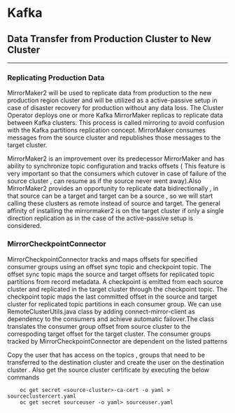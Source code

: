 # Kafka

## Data Transfer from Production Cluster to New Cluster
---------------------------------------------------------

### Replicating Production Data

  MirrorMaker2 will be used to replicate data from production to the new production region cluster and will be utilized as a active-passive setup in case of disaster recovery for production without any data loss. The Cluster Operator deploys one or more Kafka MirrorMaker replicas to replicate data between Kafka clusters. This process is called mirroring to avoid confusion with the Kafka partitions replication concept. MirrorMaker consumes messages from the source cluster and republishes those messages to the target cluster.
  
  MirrorMaker2 is an improvement over its predecessor MirrorMaker and has ability to synchronize topic configuration and tracks offsets ( This feature is very important so that the consumers which cutover in case of failure of the source cluster , can resume as if the source never went away).Also MirrorMaker2 provides an opportunity to replicate data bidirectionally , in that source can be a target and target can be a source , so we will start calling these clusters as remote instead of source and target. The general affinity of installing the mirrormaker2 is on the target cluster if only a single direction replication as in the case of the active-passive setup is considered.

### MirrorCheckpointConnector
MirrorCheckpointConnector tracks and maps offsets for specified consumer groups using an offset sync topic and checkpoint topic. The offset sync topic maps the source and target offsets for replicated topic partitions from record metadata. A checkpoint is emitted from each source cluster and replicated in the target cluster through the checkpoint topic. The checkpoint topic maps the last committed offset in the source and target cluster for replicated topic partitions in each consumer group. We can use RemoteClusterUtils.java class by adding connect-mirror-client as dependency to the consumers and achieve automatic failover.The class translates the consumer group offset from source cluster to the correspoding target offset for the target cluster.
The consumer groups tracked by MirrorCheckpointConnector are dependent on the listed patterns

Copy the user that has access on the topics , groups that need to be transferred to the destination cluster and create the user on the destination cluster . Also get the source cluster certificate by executing the below commands

        oc get secret <source-cluster>-ca-cert -o yaml > sourceclustercert.yaml
        oc get secret sourceuser -o yaml> sourceuser.yaml
		
